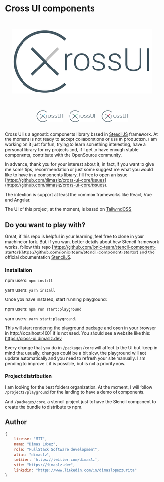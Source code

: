 # Cross UI components

<div style="text-align: center; margin: 50px 0;">

<img src="./playground/src/assets/images/logo.svg" />

</div>

<div style="text-align: center; margin: 30px 0; display: flex; align-items: center; justify-content: center;">
	<img src="./playground/src/assets/images/cross-ui-logo-react.svg" height="40" style="margin: 0 10px" />
	<img src="./playground/src/assets/images/cross-ui-logo-vue.svg" height="40" style="margin: 0 10px"/>
	<img src="./playground/src/assets/images/cross-ui-logo-angular.svg" height="40" style="margin: 0 10px"/>
</div>

Cross UI is a agnostic components library based in [StencilJS](https://github.com/ionic-team/stencil) framework. At the moment is not ready to accept collaborations or use in production. I am working on it just for fun, trying to learn something interesting, have a personal library for my projects and, if I get to have enough stable components, contribute with the OpenSource community.

In advance, thank you for your interest about it, in fact, if you want to give me some tips, recommendation or just some suggest me  what you would like to have in a components library, fill free to open an issue [https://github.com/dimaslz/cross-ui-core/issues](https://github.com/dimaslz/cross-ui-core/issues).

The intention is support at least the common frameworks like React, Vue and Angular.

The UI of this project, at the moment, is based on [TailwindCSS](https://tailwindcss.com)

## Do you want to play with?
Great, if this repo is helpful in your learning, feel free to clone in your machine or fork. But, if you want better details about how Stencil framework works, follow this repo [https://github.com/ionic-team/stencil-component-starter](https://github.com/ionic-team/stencil-component-starter) and the official documentation [StencilJS](https://github.com/ionic-team/stencil).

### Installation

npm users: `npm install`

yarn users: `yarn install`

Once you have installed, start running playground:

npm users: `npm run start:playground`

yarn users: `yarn start:playground`.

This will start rendering the playground package and open in your browser in http://localhost:4001 if is not used. You should see a website like this: https://cross-ui.dimaslz.dev


Every change that you do in `/packages/core` will affect to the UI but, keep in mind that usually, changes could be a bit slow, the playground will not update automatically and you need to refresh your site manually. I am pending to improve it if is possible, but is not a priority now.

### Project distribution
I am looking for the best folders organization. At the moment, I will follow `/projects/playground` for the landing to have a demo of components.

And `/packages/core`, a stencil project just to have the Stencil component to create the bundle to distribute to npm.

## Author
```js
{
	license: "MIT",
	name: "Dimas López",
	role: "FullStack Software development",
	alias: "dimaslz",
	twitter: "https://twitter.com/dimaslz",
	site: "https://dimaslz.dev",
	linkedin: "https://www.linkedin.com/in/dimaslopezzurita"
}
```
